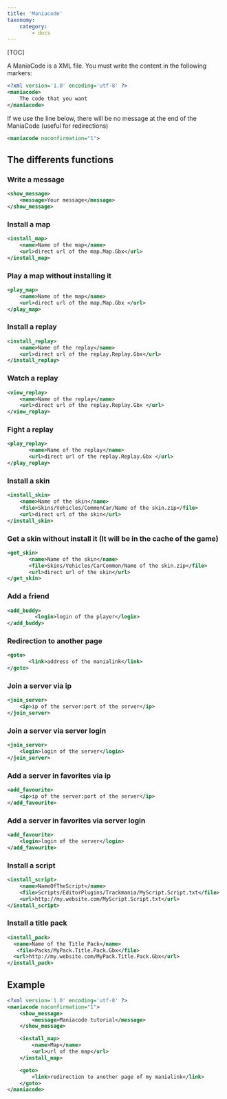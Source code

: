 ```yaml
---
title: 'Maniacode'
taxonomy:
    category:
        - docs
---
```


[TOC]

A ManiaCode is a XML file. You must write the content in the following markers: 

```xml
<?xml version='1.0' encoding='utf-8' ?>
<maniacode>
    The code that you want
</maniacode>
```

If we use the line below, there will be no message at the end of the ManiaCode (useful for redirections)

```xml
<maniacode noconfirmation="1">
```

## The differents functions
### Write a message

```xml
<show_message>
    <message>Your message</message>
</show_message>
```

### Install a map

```xml
<install_map>
	<name>Name of the map</name>
	<url>direct url of the map.Map.Gbx</url>
</install_map>
```

### Play a map without installing it

```xml
<play_map>
	<name>Name of the map</name>
	<url>direct url of the map.Map.Gbx </url>
</play_map>
```

### Install a replay

```xml
<install_replay>
	<name>Name of the replay</name>
	<url>direct url of the replay.Replay.Gbx</url>
</install_replay>
```

### Watch a replay

```xml
<view_replay>
	<name>Name of the replay</name>
	<url>direct url of the replay.Replay.Gbx </url>
</view_replay>
```

### Fight a replay

```xml
<play_replay>
       <name>Name of the replay</name>
       <url>direct url of the replay.Replay.Gbx </url>
</play_replay>
```

### Install a skin

```xml
<install_skin>
	<name>Name of the skin</name>
	<file>Skins/Vehicles/CommonCar/Name of the skin.zip</file>
	<url>direct url of the skin</url>
</install_skin>
```

### Get a skin without install it (It will be in the cache of the game)

```xml
<get_skin>
       <name>Name of the skin</name>
       <file>Skins/Vehicles/CarCommon/Name of the skin.zip</file>
       <url>direct url of the skin</url>
</get_skin>
```

### Add a friend

```xml
<add_buddy>
         <login>login of the player</login>
</add_buddy>
```

### Redirection to another page

```xml
<goto>
       <link>address of the manialink</link>
</goto>
```

### Join a server via ip

```xml
<join_server>
	<ip>ip of the server:port of the server</ip>
</join_server>
```

### Join a server via server login

```xml
<join_server>
	<login>login of the server</login>
</join_server>
```

### Add a server in favorites via ip

```xml
<add_favourite>
	<ip>ip of the server:port of the server</ip>
</add_favourite>
```

### Add a server in favorites via server login

```xml
<add_favourite>
	<login>login of the server</login>
</add_favourite>
```

### Install a script

```xml
<install_script>
	<name>NameOfTheScript</name>
	<file>Scripts/EditorPlugins/Trackmania/MyScript.Script.txt</file>
	<url>http://my.website.com/MyScript.Script.txt</url>
</install_script>
```

### Install a title pack

```xml
<install_pack>
  <name>Name of the Title Pack</name>
   <file>Packs/MyPack.Title.Pack.Gbx</file>
  <url>http://my.website.com/MyPack.Title.Pack.Gbx</url>
</install_pack>
```

## Example

```xml
<?xml version='1.0' encoding='utf-8' ?>
<maniacode noconfirmation="1">
    <show_message>
        <message>Maniacode tutorial</message>
    </show_message>

    <install_map>
        <name>Map</name>
        <url>url of the map</url>
    </install_map>

    <goto>
        <link>redirection to another page of my manialink</link>
    </goto>
</maniacode>
```
